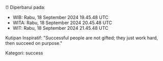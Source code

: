 ⏰ Diperbarui pada:
- WIB: Rabu, 18 September 2024 19.45.48 UTC
- WITA: Rabu, 18 September 2024 20.45.48 UTC
- WIT: Rabu, 18 September 2024 21.45.48 UTC

Kutipan Inspiratif:
"Successful people are not gifted; they just work hard, then succeed on purpose."


Kategori: success

